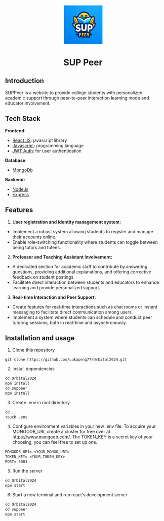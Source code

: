 <p align="center">
    <img alt="SUP Peer" src="./suppeer/src/Components/suppeer_logo.webp" width="125" />
</p>
<h1 align="center">SUP Peer</h1>

## Introduction
SUPPeer is a website to provide college students with personalized academic support through peer-to-peer interaction learning mode and educator involvement.

## Tech Stack
**Frontend:**
- [React JS](https://react.dev/): javascript library
- [Javascript](): programming language
- [JWT Auth](https://jwt.io/): for user authentication

**Database:**
- [MongoDb](https://www.mongodb.com/)

**Backend:**
- [NodeJs](https://nodejs.org/en/)
- [Express](https://expressjs.com/)


## Features
1)	**User registration and identity management system:**
- Implement a robust system allowing students to register and manage their accounts online.
- Enable role-switching functionality where students can toggle between being tutors and tutees.

2)	**Professor and Teaching Assistant Involvement:**
- A dedicated section for academic staff to contribute by answering questions, providing additional explanations, and offering corrective feedback on student postings.
- Facilitate direct interaction between students and educators to enhance learning and provide personalized support. 

3)	**Real-time Interaction and Peer Support:** 
- Create features for real-time interactions such as chat rooms or instant messaging to facilitate direct communication among users.
- Implement a system where students can schedule and conduct peer tutoring sessions, both in real-time and asynchronously.


## Installation and usage
1) Clone this repository  
```
git clone https://github.com/Lukapeng77/Orbital2024.git
```
2) Install dependencies  
```
cd Orbital2024
npm install
cd suppeer
npm install
```
3) Create .env in root directory
```
cd ..
touch .env
```
4) Configure environment variables in your new .env file. To acquire your MONGODB_URI, create a cluster for free over at https://www.mongodb.com/. The TOKEN_KEY is a secret key of your choosing, you can feel free to set up one.
```
MONGODB_URI= <YOUR_MONGO_URI> 
TOKEN_KEY= <YOUR_TOKEN_KEY>
PORT= 3001 
```
5) Run the server
```
cd Orbital2024
npm start
```
6) Start a new terminal and run react's development server
```
cd Orbital2024
cd suppeer
npm start
```


